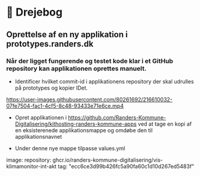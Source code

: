 # :book: Drejebog
## Oprettelse af en ny applikation i prototypes.randers.dk

### Når der ligget fungerende og testet kode klar i et GitHub repository kan applikationen oprettes manuelt.

- Identificer hvilket commit-id i applikationens repository der skal udrulles på prototypes og kopier IDet.

https://user-images.githubusercontent.com/80261692/216610032-07fe7504-fac1-4cf5-8c48-93433e71e6ce.mp4

- Opret applikationen i https://github.com/Randers-Kommune-Digitalisering/kithosting-randers-kommune-apps ved at tage en kopi af en eksisterenede applikationsmappe og omdøbe den til applikationsnavnet

- Under denne nye mappe tilpasse values.yml

 image:
    repository: ghcr.io/randers-kommune-digitalisering/vis-klimamonitor-int-akt
    tag: "ecc6ce3d99b426fc5a90fa60c1d10d267ed5483f"
